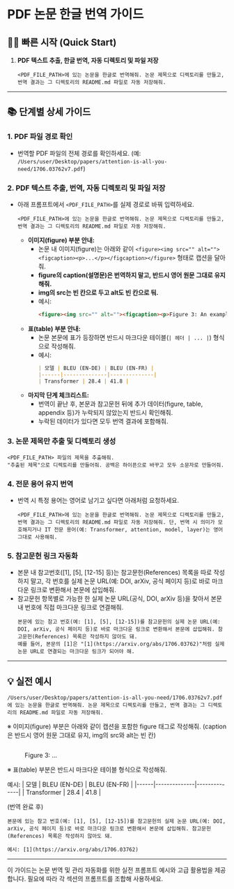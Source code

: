 # PDF 논문 한글 번역 가이드

## 🏃‍♂️ 빠른 시작 (Quick Start)

1. **PDF 텍스트 추출, 한글 번역, 자동 디렉토리 및 파일 저장**
   ```
   <PDF_FILE_PATH>에 있는 논문을 한글로 번역해줘. 논문 제목으로 디렉토리를 만들고, 번역 결과는 그 디렉토리의 README.md 파일로 자동 저장해줘.
   ```

---

## 📚 단계별 상세 가이드

### 1. PDF 파일 경로 확인
- 번역할 PDF 파일의 전체 경로를 확인하세요. (예: `/Users/user/Desktop/papers/attention-is-all-you-need/1706.03762v7.pdf`)

### 2. PDF 텍스트 추출, 번역, 자동 디렉토리 및 파일 저장
- 아래 프롬프트에서 `<PDF_FILE_PATH>`를 실제 경로로 바꿔 입력하세요.
  ```
  <PDF_FILE_PATH>에 있는 논문을 한글로 번역해줘. 논문 제목으로 디렉토리를 만들고, 번역 결과는 그 디렉토리의 README.md 파일로 자동 저장해줘.
  ```
  - **이미지(figure) 부분 안내:**
    - 논문 내 이미지(figure)는 아래와 같이 `<figure><img src="" alt=""><figcaption><p>...</p></figcaption></figure>` 형태로 캡션을 달아줘.
    - **figure의 caption(설명문)은 번역하지 말고, 반드시 영어 원문 그대로 유지해줘.**
    - **img의 src는 빈 칸으로 두고 alt도 빈 칸으로 둬.**
    - 예시:
      ```html
      <figure><img src="" alt=""><figcaption><p>Figure 3: An example of the attention mechanism following long-distance dependencies in the encoder self-attention in layer 5 of 6. ...</p></figcaption></figure>
      ```
  - **표(table) 부분 안내:**
    - 논문 본문에 표가 등장하면 반드시 마크다운 테이블(`| 헤더 | ... |`) 형식으로 작성해줘.
    - 예시:
      ```markdown
      | 모델 | BLEU (EN-DE) | BLEU (EN-FR) |
      |------|--------------|--------------|
      | Transformer | 28.4 | 41.8 |
      ```
  - **마지막 단계 체크리스트:**
    - 번역이 끝난 후, 본문과 참고문헌 뒤에 추가 데이터(figure, table, appendix 등)가 누락되지 않았는지 반드시 확인해줘.
    - 누락된 데이터가 있다면 모두 번역 결과에 포함해줘.

### 3. 논문 제목만 추출 및 디렉토리 생성
  ```
  <PDF_FILE_PATH> 파일의 제목을 추출해줘.
  "추출된 제목"으로 디렉토리를 만들어줘. 공백은 하이픈으로 바꾸고 모두 소문자로 만들어줘.
  ```

### 4. 전문 용어 유지 번역
- 번역 시 특정 용어는 영어로 남기고 싶다면 아래처럼 요청하세요.
  ```
  <PDF_FILE_PATH>에 있는 논문을 한글로 번역해줘. 논문 제목으로 디렉토리를 만들고, 번역 결과는 그 디렉토리의 README.md 파일로 자동 저장해줘. 단, 번역 시 의미가 모호해지거나 IT 전문 용어(예: Transformer, attention, model, layer)는 영어 그대로 사용해줘.
  ```

### 5. 참고문헌 링크 자동화
- 본문 내 참고번호([1], [5], [12-15] 등)는 참고문헌(References) 목록을 따로 작성하지 말고, 각 번호를 실제 논문 URL(예: DOI, arXiv, 공식 페이지 등)로 바로 마크다운 링크로 변환해서 본문에 삽입해줘.
- 참고문헌 항목별로 가능한 한 실제 논문 URL(공식, DOI, arXiv 등)을 찾아서 본문 내 번호에 직접 마크다운 링크로 연결해줘.
  ```
  본문에 있는 참고 번호(예: [1], [5], [12-15])를 참고문헌의 실제 논문 URL(예: DOI, arXiv, 공식 페이지 등)로 바로 마크다운 링크로 변환해서 본문에 삽입해줘. 참고문헌(References) 목록은 작성하지 않아도 돼.
  예를 들어, 본문의 [1]은 "[1](https://arxiv.org/abs/1706.03762)"처럼 실제 논문 URL로 연결되는 마크다운 링크가 되어야 해.
  ```

---

## 💡 실전 예시

```
/Users/user/Desktop/papers/attention-is-all-you-need/1706.03762v7.pdf 에 있는 논문을 한글로 번역해줘. 논문 제목으로 디렉토리를 만들고, 번역 결과는 그 디렉토리의 README.md 파일로 자동 저장해줘.
```

※ 이미지(figure) 부분은 아래와 같이 캡션을 포함한 figure 태그로 작성해줘. (caption은 반드시 영어 원문 그대로 유지, img의 src와 alt는 빈 칸)
<figure><img src="" alt=""><figcaption><p>Figure 3: ...</p></figcaption></figure>
※ 표(table) 부분은 반드시 마크다운 테이블 형식으로 작성해줘.

예시:
| 모델 | BLEU (EN-DE) | BLEU (EN-FR) |
|------|--------------|--------------|
| Transformer | 28.4 | 41.8 |

(번역 완료 후)
```
본문에 있는 참고 번호(예: [1], [5], [12-15])를 참고문헌의 실제 논문 URL(예: DOI, arXiv, 공식 페이지 등)로 바로 마크다운 링크로 변환해서 본문에 삽입해줘. 참고문헌(References) 목록은 작성하지 않아도 돼.

예시: [1](https://arxiv.org/abs/1706.03762)
```

---

이 가이드는 논문 번역 및 관리 자동화를 위한 실전 프롬프트 예시와 고급 활용법을 제공합니다. 필요에 따라 각 섹션의 프롬프트를 조합해 사용하세요.
